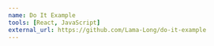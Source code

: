 ```yaml
---
name: Do It Example
tools: [React, JavaScript]
external_url: https://github.com/Lama-Long/do-it-example
---
```

